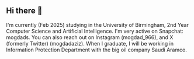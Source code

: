 ## Hi there 👋
I'm currently (Feb 2025) studying in the University of Birmingham, 2nd Year Computer Science and Artificial Intelligence.
I'm very active on Snapchat: mogdads.
You can also reach out on Instagram (mogdad_966), and X (formerly Twitter) (mogdadaziz).
When I graduate, I will be working in Information Protection Department with the big oil company Saudi Aramco.

<!--
**Mogdads/Mogdads** is a ✨ _special_ ✨ repository because its `README.md` (this file) appears on your GitHub profile.

Here are some ideas to get you started:

- 🔭 I’m currently working on ...
- 🌱 I’m currently learning ...
- 👯 I’m looking to collaborate on ...
- 🤔 I’m looking for help with ...
- 💬 Ask me about ...
- 📫 How to reach me: ...
- 😄 Pronouns: ...
- ⚡ Fun fact: ...
-->
